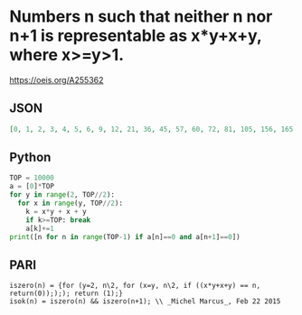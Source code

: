 # Numbers n such that neither n nor n\+1 is representable as x\*y\+x\+y, where x\>\=y\>1\.
https://oeis.org/A255362
## JSON
```JSON
[0, 1, 2, 3, 4, 5, 6, 9, 12, 21, 36, 45, 57, 60, 72, 81, 105, 156, 165, 177, 192, 225, 261, 276, 312, 345, 357, 381, 396, 420, 456, 465, 477, 501, 540, 561, 585, 612, 660, 672, 717, 732, 756, 837, 861, 876, 885, 981, 996, 1017, 1092, 1152, 1185, 1200, 1212, 1236, 1281]
```
## Python
```Python
TOP = 10000
a = [0]*TOP
for y in range(2, TOP//2):
  for x in range(y, TOP//2):
    k = x*y + x + y
    if k>=TOP: break
    a[k]+=1
print([n for n in range(TOP-1) if a[n]==0 and a[n+1]==0])
```
## PARI
```PARI
iszero(n) = {for (y=2, n\2, for (x=y, n\2, if ((x*y+x+y) == n, return(0)););); return (1);}
isok(n) = iszero(n) && iszero(n+1); \\ _Michel Marcus_, Feb 22 2015
```
